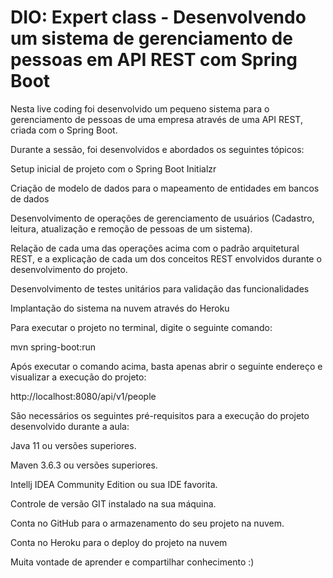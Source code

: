 # DIO: Expert class - Desenvolvendo um sistema de gerenciamento de pessoas em API REST com Spring Boot
Nesta live coding foi desenvolvido um pequeno sistema para o gerenciamento de pessoas de uma empresa através de uma API REST, criada com o Spring Boot.

Durante a sessão, foi desenvolvidos e abordados os seguintes tópicos:

Setup inicial de projeto com o Spring Boot Initialzr

Criação de modelo de dados para o mapeamento de entidades em bancos de dados

Desenvolvimento de operações de gerenciamento de usuários (Cadastro, leitura, atualização e remoção de pessoas de um sistema).

Relação de cada uma das operações acima com o padrão arquitetural REST, e a explicação de cada um dos conceitos REST envolvidos durante o desenvolvimento do projeto.

Desenvolvimento de testes unitários para validação das funcionalidades

Implantação do sistema na nuvem através do Heroku


Para executar o projeto no terminal, digite o seguinte comando:

mvn spring-boot:run 

Após executar o comando acima, basta apenas abrir o seguinte endereço e visualizar a execução do projeto:

http://localhost:8080/api/v1/people

São necessários os seguintes pré-requisitos para a execução do projeto desenvolvido durante a aula:

Java 11 ou versões superiores.

Maven 3.6.3 ou versões superiores.

Intellj IDEA Community Edition ou sua IDE favorita.

Controle de versão GIT instalado na sua máquina.

Conta no GitHub para o armazenamento do seu projeto na nuvem.

Conta no Heroku para o deploy do projeto na nuvem

Muita vontade de aprender e compartilhar conhecimento :)
